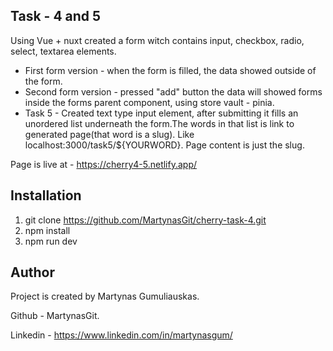 ## Task - 4 and 5

Using Vue + nuxt created a form witch contains input, checkbox, radio, select, textarea elements.

* First form version - when the form is filled, the data showed outside of the form.
* Second form version - pressed "add" button the data will showed forms inside the forms parent component, using store vault - pinia.
* Task 5 - Created text type input element, after submitting it fills an unordered list underneath the form.The words in that list is link to generated page(that word is a slug).
 Like localhost:3000/task5/${YOURWORD}. Page content is just the slug.

 Page is live at - https://cherry4-5.netlify.app/


## Installation

1. git clone https://github.com/MartynasGit/cherry-task-4.git
2. npm install
3. npm run dev

## Author

Project is created by Martynas Gumuliauskas.

Github - MartynasGit.

Linkedin - https://www.linkedin.com/in/martynasgum/
